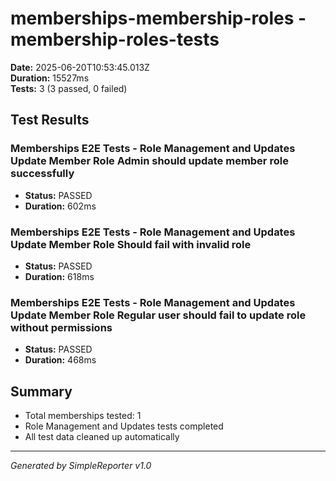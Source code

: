 # memberships-membership-roles - membership-roles-tests

**Date:** 2025-06-20T10:53:45.013Z  
**Duration:** 15527ms  
**Tests:** 3 (3 passed, 0 failed)

## Test Results


### Memberships E2E Tests - Role Management and Updates Update Member Role Admin should update member role successfully
- **Status:** PASSED
- **Duration:** 602ms



### Memberships E2E Tests - Role Management and Updates Update Member Role Should fail with invalid role
- **Status:** PASSED
- **Duration:** 618ms



### Memberships E2E Tests - Role Management and Updates Update Member Role Regular user should fail to update role without permissions
- **Status:** PASSED
- **Duration:** 468ms



## Summary

- Total memberships tested: 1
- Role Management and Updates tests completed
- All test data cleaned up automatically

---
*Generated by SimpleReporter v1.0*
